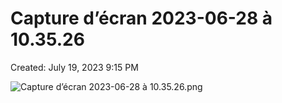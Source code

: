 # Capture d’écran 2023-06-28 à 10.35.26

Created: July 19, 2023 9:15 PM

![Capture d’écran 2023-06-28 à 10.35.26.png](Capture%20d%E2%80%99e%CC%81cran%202023-06-28%20a%CC%80%2010%2035%2026%20af5cebc24da444abb5394bc1e0bf1919/Capture_decran_2023-06-28_a_10.35.26.png)